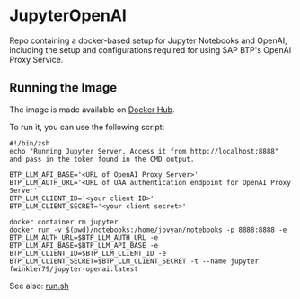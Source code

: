 # JupyterOpenAI
Repo containing a docker-based setup for Jupyter Notebooks and OpenAI, including the setup and configurations required for using SAP BTP's OpenAI Proxy Service.

## Running the Image

The image is made available on [Docker Hub](https://hub.docker.com/repository/docker/fwinkler79/jupyter-openai/general).

To run it, you can use the following script:

```shell
#!/bin/zsh
echo "Running Jupyter Server. Access it from http://localhost:8888" and pass in the token found in the CMD output.

BTP_LLM_API_BASE='<URL of OpenAI Proxy Server>'
BTP_LLM_AUTH_URL='<URL of UAA authentication endpoint for OpenAI Proxy Server'
BTP_LLM_CLIENT_ID='<your client ID>'
BTP_LLM_CLIENT_SECRET='<your client secret>'

docker container rm jupyter
docker run -v $(pwd)/notebooks:/home/jovyan/notebooks -p 8888:8888 -e BTP_LLM_AUTH_URL=$BTP_LLM_AUTH_URL -e BTP_LLM_API_BASE=$BTP_LLM_API_BASE -e BTP_LLM_CLIENT_ID=$BTP_LLM_CLIENT_ID -e BTP_LLM_CLIENT_SECRET=$BTP_LLM_CLIENT_SECRET -t --name jupyter fwinkler79/jupyter-openai:latest
```
See also: [run.sh](run.sh)



